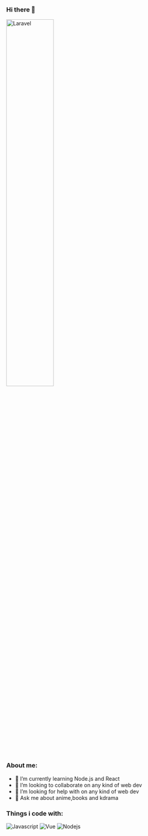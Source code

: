 ### Hi there 👋

<p>
  <img alt="Laravel" src="https://www.chawtechsolutions.com/wp-content/uploads/2019/03/developer.gif" width="50%" />
</p>

### About me:

- 🌱 I’m currently learning Node.js and React
- 👯 I’m looking to collaborate on any kind of web dev
- 🤔 I’m looking for help with on any kind of web dev
- 💬 Ask me about anime,books and kdrama

### Things i code with:

<p>
  <img alt="Javascript" src="https://img.shields.io/badge/-Javascript-FFEA33?logo=javascript&logoColor=black&style=flat-square" />
  <img alt="Vue" src="https://img.shields.io/badge/-Vuejs-43853d?style=flat-square&logo=vue.js&logoColor=white" />
  <img alt="Nodejs" src="https://img.shields.io/badge/-Nodejs-43853d?style=flat-square&logo=Node.js&logoColor=white" />
</p>

